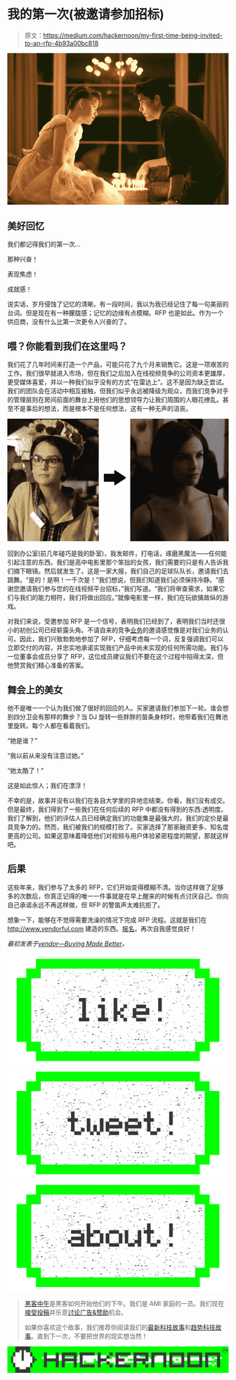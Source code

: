 # 我的第一次(被邀请参加招标)

> 原文：<https://medium.com/hackernoon/my-first-time-being-invited-to-an-rfp-4b93a00bc818>

![](img/36163fd2fda6230b4f4d40dbc82cb02f.png)

## 美好回忆

我们都记得我们的第一次…

那种兴奋！

表现焦虑！

成就感！

说实话，岁月侵蚀了记忆的清晰。有一段时间，我以为我已经记住了每一句美丽的台词。但是现在有一种朦胧感；记忆的边缘有点模糊。RFP 也是如此。作为一个供应商，没有什么比第一次更令人兴奋的了。

## 喂？你能看到我们在这里吗？

我们花了几年时间来打造一个产品，可能只花了九个月来销售它。这是一项艰苦的工作。我们很早就进入市场，但在我们之后加入在线视频竞争的公司资本更雄厚，更受媒体喜爱，并以一种我们似乎没有的方式“在雷达上”。这不是因为缺乏尝试。我们的团队会在活动中相互接触，但我们似乎永远被降级为观众，而我们竞争对手的管理层则在房间前面的舞台上用他们的思想领导力让我们周围的人眼花缭乱。甚至不是事后的想法，而是根本不是任何想法，这有一种无声的沮丧。

![](img/23b0b22451c281c19ffdb0cecbf6c420.png)

回到办公室(前几年碰巧是我的卧室)，我发邮件，打电话，琢磨黑魔法——任何能引起注意的东西。我们是高中电影里那个笨拙的女孩，我们需要的只是有人告诉我们摘下眼镜。然后就发生了。这是一家大报，我们自己的足球队队长，邀请我们去跳舞。“是的！是啊！一千次是！”我们想说，但我们知道我们必须保持冷静。“感谢您邀请我们参与您的在线视频平台招标，”我们写道。“我们将审查需求，如果它们与我们的能力相符，我们将做出回应。”就像电影里一样，我们在玩欲擒故纵的游戏。

对我们来说，受邀参加 RFP 是一个信号，表明我们已经到了，表明我们当时还很小的初创公司已经崭露头角。不请自来的竞争[业务](https://hackernoon.com/tagged/business)的邀请感觉像是对我们业务的认可。因此，我们兴致勃勃地参加了 RFP，仔细考虑每一个词，反复强调我们可以立即交付的内容，并忠实地承诺实现我们产品中尚未实现的任何所需功能。我们与一位董事会成员分享了 RFP，这位成员建议我们不要在这个过程中陷得太深，但他赞赏我们精心准备的答案。

## 舞会上的美女

他不是唯一一个认为我们做了很好的回应的人。买家邀请我们参加下一轮。谁会想到四分卫会有那样的舞步？当 DJ 旋转一些胖胖的苗条身材时，他带着我们在舞池里旋转。每个人都在看着我们。

“她是谁？”

“我以前从来没有注意过她。”

“她太酷了！”

这是如此惊人；我们在漂浮！

不幸的是，故事并没有以我们在各自大学里的异地恋结束。你看，我们没有成交。但是最终，我们得到了一些我们在任何后续的 RFP 中都没有得到的东西:透明度。我们了解到，他们的评估人员已经确定我们的功能集是最强大的，我们的定价是最具竞争力的。然而，我们被我们的规模打败了。买家选择了那家融资更多、知名度更高的公司。如果这意味着降低他们对视频与用户体验紧密程度的期望，那就这样吧。

## 后果

这些年来，我们参与了太多的 RFP，它们开始变得模糊不清。当你这样做了足够多的次数后，你真正记得的唯一一件事就是在早上醒来的时候有点讨厌自己。你向自己承诺永远不再这样做，但 RFP 的警笛声太难抗拒了。

想象一下，能够在不觉得需要洗澡的情况下完成 RFP 流程。这就是我们在 http://www.vendorful.com 建造的东西。[报名](http://info.vendorful.com/vendors-request-a-trial-of-vendorful-rfp-management-solution)，再次自我感觉良好！

*最初发表于*[*vendor—Buying Made Better*](http://www.vendorful.com/my-first-rfp-invite/)*。*

[![](img/50ef4044ecd4e250b5d50f368b775d38.png)](http://bit.ly/HackernoonFB)[![](img/979d9a46439d5aebbdcdca574e21dc81.png)](https://goo.gl/k7XYbx)[![](img/2930ba6bd2c12218fdbbf7e02c8746ff.png)](https://goo.gl/4ofytp)

> [黑客中午](http://bit.ly/Hackernoon)是黑客如何开始他们的下午。我们是 AMI 家庭的一员。我们现在[接受投稿](http://bit.ly/hackernoonsubmission)并乐意[讨论广告&赞助](mailto:partners@amipublications.com)机会。
> 
> 如果你喜欢这个故事，我们推荐你阅读我们的[最新科技故事](http://bit.ly/hackernoonlatestt)和[趋势科技故事](https://hackernoon.com/trending)。直到下一次，不要把世界的现实想当然！

![](img/be0ca55ba73a573dce11effb2ee80d56.png)